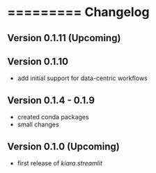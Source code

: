 =========
Changelog
=========

## Version 0.1.11 (Upcoming)

## Version 0.1.10

- add initial support for data-centric workflows

## Version 0.1.4 - 0.1.9

- created conda packages
- small changes

## Version 0.1.0 (Upcoming)

- first release of *kiara.streamlit*
